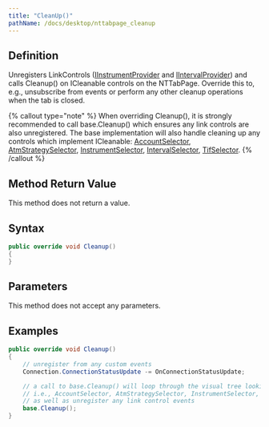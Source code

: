 ```yaml
---
title: "CleanUp()"
pathName: /docs/desktop/nttabpage_cleanup
---
```


## Definition

Unregisters LinkControls ([IInstrumentProvider](/docs/desktop/iintervalprovider_interface) and [IIntervalProvider](/docs/desktop/iintervalprovider_interface)) and calls Cleanup() on ICleanable controls on the NTTabPage. Override this to, e.g., unsubscribe from events or perform any other cleanup operations when the tab is closed.

{% callout type="note" %}
When overriding Cleanup(), it is strongly recommended to call base.Cleanup() which ensures any link controls are also unregistered. The base implementation will also handle cleaning up any controls which implement ICleanable: [AccountSelector](/docs/desktop/accountselector), [AtmStrategySelector](/docs/desktop/atmstrategyselector), [InstrumentSelector](/docs/desktop/instrumentselector), [IntervalSelector](/docs/desktop/intervalselector), [TifSelector](/docs/desktop/tifselector).
{% /callout %}

## Method Return Value

This method does not return a value.

## Syntax

```csharp
public override void Cleanup()
{
}
```

## Parameters

This method does not accept any parameters.

## Examples

```csharp
public override void Cleanup()
{
    // unregister from any custom events
    Connection.ConnectionStatusUpdate -= OnConnectionStatusUpdate;

    // a call to base.Cleanup() will loop through the visual tree looking for all ICleanable children
    // i.e., AccountSelector, AtmStrategySelector, InstrumentSelector, IntervalSelector, TifSelector,
    // as well as unregister any link control events
    base.Cleanup();
}
```

